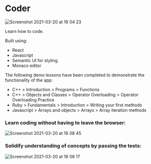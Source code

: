 # Coder

![Screenshot 2021-03-20 at 16 04 23](https://user-images.githubusercontent.com/55952569/111876454-b635a200-8996-11eb-9bb8-64b929b537fc.png)

Learn how to code.

Built using:

* React
* Javascript
* Semantic UI for styling
* Monaco editor

The following demo lessons have been completed to demonstrate the functionality of the app:

* C++ > Introduction > Programs > Functions
* C++ > Objects and Classes > Operator Overloading > Operator Overloading Practice
* Ruby > Fundamentals > Introduction > Writing your first methods
* Javascript > Arrays and objects > Arrays > Array iteration methods

### Learn coding without having to leave the browser:

![Screenshot 2021-03-20 at 16 08 45](https://user-images.githubusercontent.com/55952569/111876542-1d535680-8997-11eb-87a5-462dc8ec04cd.png)

### Solidify understanding of concepts by passing the tests:

![Screenshot 2021-03-20 at 16 08 17](https://user-images.githubusercontent.com/55952569/111876545-217f7400-8997-11eb-9fb0-4f51c743ac77.png)
